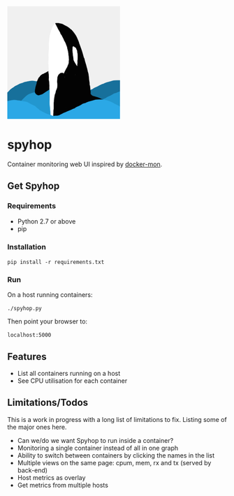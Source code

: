 ![spyhop](spyhop.png)

# spyhop
Container monitoring web UI inspired by [docker-mon](https://github.com/icecrime/docker-mon).

## Get Spyhop 

### Requirements

* Python 2.7 or above
* pip

### Installation

    pip install -r requirements.txt

### Run

On a host running containers:

    ./spyhop.py

Then point your browser to:

    localhost:5000

## Features

* List all containers running on a host
* See CPU utilisation for each container

## Limitations/Todos

This is a work in progress with a long list of limitations to fix. Listing some of the major ones here.

* Can we/do we want Spyhop to run inside a container?
* Monitoring a single container instead of all in one graph
* Ability to switch between containers by clicking the names in the list
* Multiple views on the same page: cpum, mem, rx and tx (served by back-end)
* Host metrics as overlay
* Get metrics from multiple hosts
